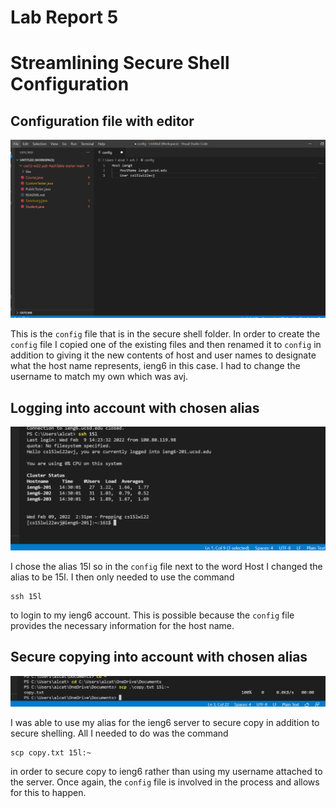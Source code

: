 # Lab Report 5
# Streamlining Secure Shell Configuration
## Configuration file with editor
![Image](pictures/lab3img1.png)

This is the `config` file that is in the secure shell folder. In order to create the `config` file I copied one of the existing files and then renamed it to `config` in addition to giving it the new contents of host and user names to designate what the host name represents, ieng6 in this case. I had to change the username to match my own which was avj.

## Logging into account with chosen alias
![Image](pictures/lab3img2.png)

I chose the alias 15l so in the `config` file next to the word Host I changed the alias to be 15l. I then only needed to use the command
```
ssh 15l
```
to login to my ieng6 account. This is possible because the `config` file provides the necessary information for the host name.

## Secure copying into account with chosen alias
![Image](pictures/lab3img3.png)

I was able to use my alias for the ieng6 server to secure copy in addition to secure shelling. All I needed to do was the command
```
scp copy.txt 15l:~
```
in order to secure copy to ieng6 rather than using my username attached to the server. Once again, the `config` file is involved in the process and allows for this to happen.